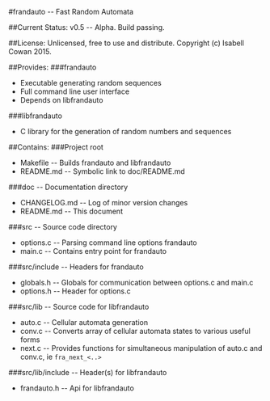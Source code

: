 #frandauto -- Fast Random Automata

##Current Status:
v0.5 -- Alpha.
Build passing.

##License:
Unlicensed, free to use and distribute.
Copyright (c) Isabell Cowan 2015.

##Provides:
###frandauto
* Executable generating random sequences
* Full command line user interface
* Depends on libfrandauto

###libfrandauto
* C library for the generation of random numbers and sequences

##Contains:
###Project root
* Makefile -- Builds frandauto and libfrandauto
* README.md -- Symbolic link to doc/README.md

###doc -- Documentation directory
* CHANGELOG.md -- Log of minor version changes
* README.md -- This document

###src -- Source code directory
* options.c -- Parsing command line options frandauto
* main.c -- Contains entry point for frandauto

###src/include -- Headers for frandauto
* globals.h -- Globals for communication between options.c and main.c
* options.h -- Header for options.c

###src/lib -- Source code for libfrandauto
* auto.c -- Cellular automata generation
* conv.c -- Converts array of cellular automata states to various useful forms
* next.c -- Provides functions for simultaneous manipulation of auto.c and conv.c, ie `fra_next_<..>`

###src/lib/include -- Header(s) for libfrandauto
* frandauto.h -- Api for libfrandauto

<!-- vim : set ts=2 sw=2 et syn=markdown : -->
